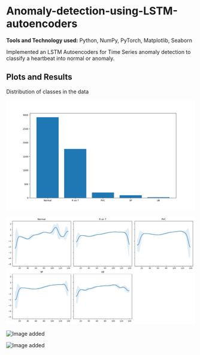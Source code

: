 # Anomaly-detection-using-LSTM-autoencoders

**Tools and Technology used:** Python, NumPy, PyTorch, Matplotlib, Seaborn

Implemented an LSTM Autoencoders for Time Series anomaly detection to classify a heartbeat into normal or anomaly.

## Plots and Results

Distribution of classes in the data

![Image added](results/plot1.png)

![Image added](results/plot2.png)

![Image added](output_simple.jpg)

![Image added](output_simple.jpg)
